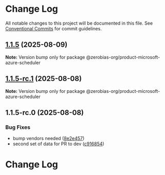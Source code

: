 # Change Log

All notable changes to this project will be documented in this file.
See [Conventional Commits](https://conventionalcommits.org) for commit guidelines.

## [1.1.5](https://github.com/zerobias-org/product/compare/@zerobias-org/product-microsoft-azure-scheduler@1.1.5-rc.1...@zerobias-org/product-microsoft-azure-scheduler@1.1.5) (2025-08-09)

**Note:** Version bump only for package @zerobias-org/product-microsoft-azure-scheduler





## [1.1.5-rc.1](https://github.com/zerobias-org/product/compare/@zerobias-org/product-microsoft-azure-scheduler@1.1.5-rc.0...@zerobias-org/product-microsoft-azure-scheduler@1.1.5-rc.1) (2025-08-08)

**Note:** Version bump only for package @zerobias-org/product-microsoft-azure-scheduler





## 1.1.5-rc.0 (2025-08-08)


### Bug Fixes

* bump vendors needed ([8e2e457](https://github.com/zerobias-org/product/commit/8e2e457e0b5d7141a05e8f2c178bc2854f2b7178))
* second set of data for PR to dev ([c916854](https://github.com/zerobias-org/product/commit/c916854bcf229b1c2042ffdea18472d66a061aaf))





# Change Log
